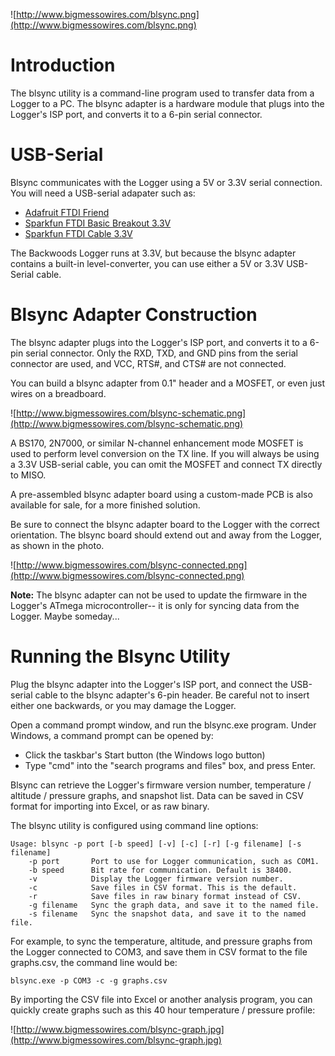 ![http://www.bigmessowires.com/blsync.png](http://www.bigmessowires.com/blsync.png)

# Introduction #

The blsync utility is a command-line program used to transfer data from a Logger to a PC. The blsync adapter is a hardware module that plugs into the Logger's ISP port, and converts it to a 6-pin serial connector.

# USB-Serial #

Blsync communicates with the Logger using a 5V or 3.3V serial connection. You will need a USB-serial adapater such as:

  * [Adafruit FTDI Friend](http://www.adafruit.com/products/284)
  * [Sparkfun FTDI Basic Breakout 3.3V](http://www.sparkfun.com/products/9873)
  * [Sparkfun FTDI Cable 3.3V](http://www.sparkfun.com/products/9717)

The Backwoods Logger runs at 3.3V, but because the blsync adapter contains a built-in level-converter, you can use either a 5V or 3.3V USB-Serial cable.

# Blsync Adapter Construction #

The blsync adapter plugs into the Logger's ISP port, and converts it to a 6-pin serial connector. Only the RXD, TXD, and GND pins from the serial connector are used, and VCC, RTS#, and CTS# are not connected.

You can build a blsync adapter from 0.1" header and a MOSFET, or even just wires on a breadboard.

![http://www.bigmessowires.com/blsync-schematic.png](http://www.bigmessowires.com/blsync-schematic.png)

A BS170, 2N7000, or similar N-channel enhancement mode MOSFET is used to perform level conversion on the TX line. If you will always be using a 3.3V USB-serial cable, you can omit the MOSFET and connect TX directly to MISO.

A pre-assembled blsync adapter board using a custom-made PCB is also available for sale, for a more finished solution.

Be sure to connect the blsync adapter board to the Logger with the correct orientation. The blsync board should extend out and away from the Logger, as shown in the photo.

![http://www.bigmessowires.com/blsync-connected.png](http://www.bigmessowires.com/blsync-connected.png)

**Note:** The blsync adapter can not be used to update the firmware in the Logger's ATmega microcontroller-- it is only for syncing data from the Logger. Maybe someday...

# Running the Blsync Utility #

Plug the blsync adapter into the Logger's ISP port, and connect the USB-serial cable to the blsync adapter's 6-pin header. Be careful not to insert either one backwards, or you may damage the Logger.

Open a command prompt window, and run the blsync.exe program. Under Windows, a command prompt can be opened by:

  * Click the taskbar's Start button (the Windows logo button)
  * Type "cmd" into the "search programs and files" box, and press Enter.

Blsync can retrieve the Logger's firmware version number, temperature / altitude / pressure graphs, and snapshot list. Data can be saved in CSV format for importing into Excel, or as raw binary.

The blsync utility is configured using command line options:

```
Usage: blsync -p port [-b speed] [-v] [-c] [-r] [-g filename] [-s filename]
    -p port       Port to use for Logger communication, such as COM1.
    -b speed      Bit rate for communication. Default is 38400.
    -v            Display the Logger firmware version number.
    -c            Save files in CSV format. This is the default.
    -r            Save files in raw binary format instead of CSV.
    -g filename   Sync the graph data, and save it to the named file.
    -s filename   Sync the snapshot data, and save it to the named file.
```

For example, to sync the temperature, altitude, and pressure graphs from the Logger connected to COM3, and save them in CSV format to the file graphs.csv, the command line would be:

```
blsync.exe -p COM3 -c -g graphs.csv
```

By importing the CSV file into Excel or another analysis program, you can quickly create graphs such as this 40 hour temperature / pressure profile:

![http://www.bigmessowires.com/blsync-graph.jpg](http://www.bigmessowires.com/blsync-graph.jpg)